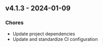## v4.1.3 - 2024-01-09

### Chores

* Update project dependencies
* Update and standardize CI configuration
